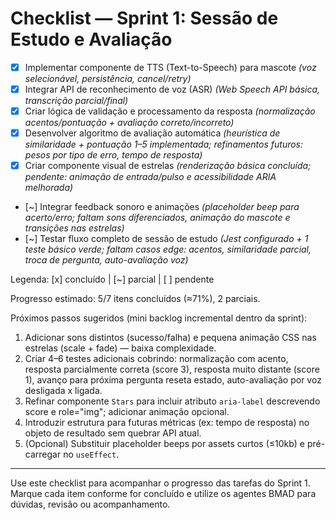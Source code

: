 # Checklist — Sprint 1: Sessão de Estudo e Avaliação

- [x] Implementar componente de TTS (Text-to-Speech) para mascote *(voz selecionável, persistência, cancel/retry)*
- [x] Integrar API de reconhecimento de voz (ASR) *(Web Speech API básica, transcrição parcial/final)*
- [x] Criar lógica de validação e processamento da resposta *(normalização acentos/pontuação + avaliação correto/incorreto)*
- [x] Desenvolver algoritmo de avaliação automática *(heurística de similaridade + pontuação 1–5 implementada; refinamentos futuros: pesos por tipo de erro, tempo de resposta)*
- [x] Criar componente visual de estrelas *(renderização básica concluída; pendente: animação de entrada/pulso e acessibilidade ARIA melhorada)*
- [~] Integrar feedback sonoro e animações *(placeholder beep para acerto/erro; faltam sons diferenciados, animação do mascote e transições nas estrelas)*
- [~] Testar fluxo completo de sessão de estudo *(Jest configurado + 1 teste básico verde; faltam casos edge: acentos, similaridade parcial, troca de pergunta, auto-avaliação voz)*

Legenda: [x] concluído | [~] parcial | [ ] pendente

Progresso estimado: 5/7 itens concluídos (≈71%), 2 parciais.

Próximos passos sugeridos (mini backlog incremental dentro da sprint):
1. Adicionar sons distintos (sucesso/falha) e pequena animação CSS nas estrelas (scale + fade) — baixa complexidade.
2. Criar 4–6 testes adicionais cobrindo: normalização com acento, resposta parcialmente correta (score 3), resposta muito distante (score 1), avanço para próxima pergunta reseta estado, auto-avaliação por voz desligada x ligada.
3. Refinar componente `Stars` para incluir atributo `aria-label` descrevendo score e role="img"; adicionar animação opcional.
4. Introduzir estrutura para futuras métricas (ex: tempo de resposta) no objeto de resultado sem quebrar API atual.
5. (Opcional) Substituir placeholder beeps por assets curtos (≤10kb) e pré-carregar no `useEffect`.

---

Use este checklist para acompanhar o progresso das tarefas do Sprint 1. Marque cada item conforme for concluído e utilize os agentes BMAD para dúvidas, revisão ou acompanhamento.
